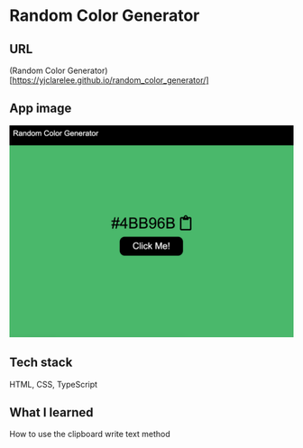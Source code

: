 # Random Color Generator
## URL 
(Random Color Generator)[https://yjclarelee.github.io/random_color_generator/]

## App image
![homepage](./assets/image/webpage.png)

## Tech stack
HTML, CSS, TypeScript

## What I learned
How to use the clipboard write text method